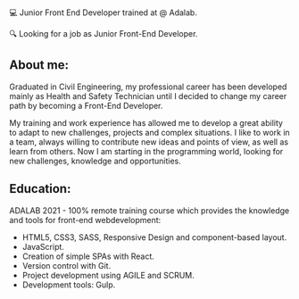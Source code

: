 💻 Junior Front End Developer trained at @ Adalab.

🔍 Looking for a job as Junior Front-End Developer.

## About me:

Graduated in Civil Engineering, my professional career has been developed mainly as Health and Safety Technician until I decided to change my career path by becoming a Front-End Developer.

My training and work experience has allowed me to develop a great ability to adapt to new challenges, projects and complex situations. I like to work in a team, always willing to contribute new ideas and points of view, as well as learn from others. Now I am starting in the programming world, looking for new challenges, knowledge and opportunities.


## Education:

ADALAB 2021 - 100% remote training course which provides the knowledge and tools for front-end webdevelopment:

- HTML5, CSS3, SASS, Responsive Design and component-based layout.
- JavaScript.
- Creation of simple SPAs with React.
- Version control with Git.
- Project development using AGILE and SCRUM.
- Development tools: Gulp.
